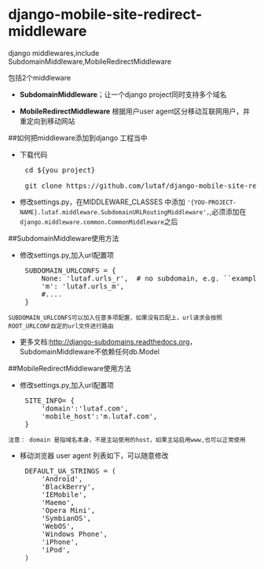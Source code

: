 django-mobile-site-redirect-middleware
======================================

django middlewares,include SubdomainMiddleware,MobileRedirectMiddleware

包括2个middleware

- **SubdomainMiddleware**；让一个django project同时支持多个域名

- **MobileRedirectMiddleware** 根据用户user agent区分移动互联网用户，并重定向到移动网站

##如何把middleware添加到django 工程当中

- 下载代码 	
<pre>
	cd ${you project}

	git clone https://github.com/lutaf/django-mobile-site-redirect-middleware
</pre>
- 修改settings.py，在MIDDLEWARE_CLASSES 中添加 `'{YOU-PROJECT-NAME}.lutaf.middleware.SubdomainURLRoutingMiddleware',`,必须添加在`django.middleware.common.CommonMiddleware`之后


##SubdomainMiddleware使用方法

- 修改settings.py,加入url配置项
<pre>
	SUBDOMAIN_URLCONFS = {
  		None: 'lutaf.urls_r',  # no subdomain, e.g. ``example.com``
    	'm': 'lutaf.urls_m',
		#....
	}
</pre>
	SUBDOMAIN_URLCONFS可以加入任意多项配置，如果没有匹配上，url请求会按照ROOT_URLCONF自定的url文件进行路由

- 更多文档:<http://django-subdomains.readthedocs.org>，SubdomainMiddleware不依赖任何db.Model


##MobileRedirectMiddleware使用方法

- 修改settings.py,加入url配置项
<pre>
	SITE_INFO= {
	    'domain':'lutaf.com',
	    'mobile_host':'m.lutaf.com',
	}
</pre>
	注意： domain 是指域名本身，不是主站使用的host，如果主站启用www,也可以正常使用

- 移动浏览器 user agent 列表如下，可以随意修改
<pre>
	DEFAULT_UA_STRINGS = (
	    'Android',
	    'BlackBerry',
	    'IEMobile',
	    'Maemo',
	    'Opera Mini',
	    'SymbianOS',
	    'WebOS',
	    'Windows Phone',
	    'iPhone',
	    'iPod',
	)
</pre>
